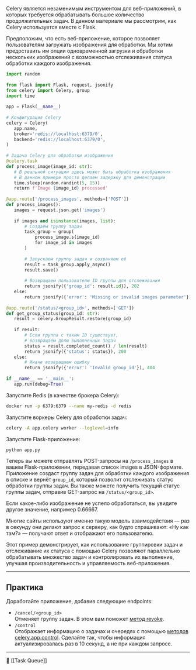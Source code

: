 Celery является незаменимым инструментом для веб-приложений, в которых требуется обрабатывать большое количество продолжительных задач. В данном материале мы рассмотрим, как Celery используется вместе с Flask.

Предположим, что есть веб-приложение, которое позволяет пользователям загружать изображения для обработки. Мы хотим предоставить им опции одновременной загрузки и обработки нескольких изображений с возможностью отслеживания статуса обработки каждого изображения.

```python
import random  
  
from flask import Flask, request, jsonify  
from celery import Celery, group  
import time  
  
app = Flask(__name__)  
  
# Конфигурация Celery  
celery = Celery(  
   app.name,  
   broker='redis://localhost:6379/0',  
   backend='redis://localhost:6379/0',  
)  
  
# Задача Celery для обработки изображения  
@celery.task  
def process_image(image_id: str):  
   # В реальной ситуации здесь может быть обработка изображения  
   # В данном примере просто делаем задержку для демонстрации  
   time.sleep(random.randint(5, 15))  
   return f'Image {image_id} processed'  
  
@app.route('/process_images', methods=['POST'])  
def process_images():  
   images = request.json.get('images')  
  
   if images and isinstance(images, list):  
       # Создаём группу задач  
       task_group = group(  
           process_image.s(image_id)  
           for image_id in images  
       )  
  
       # Запускаем группу задач и сохраняем её  
       result = task_group.apply_async()  
       result.save()  
  
       # Возвращаем пользователю ID группы для отслеживания  
       return jsonify({'group_id': result.id}), 202  
   else:  
       return jsonify({'error': 'Missing or invalid images parameter'}), 400  
  
@app.route('/status/<group_id>', methods=['GET'])  
def get_group_status(group_id: str):  
   result = celery.GroupResult.restore(group_id)  
  
   if result:  
       # Если группа с таким ID существует,  
       # возвращаем долю выполненных задач  
       status = result.completed_count() / len(result)  
       return jsonify({'status': status}), 200  
   else:  
       # Иначе возвращаем ошибку  
       return jsonify({'error': 'Invalid group_id'}), 404  
  
if __name__ == '__main__':  
   app.run(debug=True)
```

Запустите Redis (в качестве брокера Celery):

```bash
docker run -p 6379:6379 --name my-redis -d redis
```

Запустите воркеры Celery для обработки задач:

```bash
celery -A app.celery worker --loglevel=info
```

Запустите Flask-приложение:

```bash
python app.py
```

Теперь вы можете отправлять POST-запросы на `/process_images` в вашем Flask-приложении, передавая список images в JSON-формате. Приложение создаст группу задач для обработки каждого изображения в списке и вернёт `group_id`, который позволит отслеживать статус обработки группы задач. Вы также можете получить текущий статус группы задач, отправив GET-запрос на `/status/<group_id>`.

Если какое-либо изображение не успело обработаться, вы увидите другое значение, например 0.66667.

Многие сайты используют именно такую модель взаимодействия — раз в секунду они делают запрос к серверу, как будто спрашивают: «Ну как там?» — получают ответ и отображают его пользователю.

Этот пример демонстрирует, как использование группировки задач и отслеживание их статуса с помощью Celery позволяют параллельно обрабатывать множество задач и контролировать их выполнение, улучшая производительность и управляемость веб-приложения.

----
## Практика

Доработайте приложение, добавив следующие endpoints:

- `/cancel/<group_id>`  
    Отменяет группу задач. В этом вам поможет [метод revoke](https://docs.celeryq.dev/en/stable/userguide/workers.html#revoke-revoking-tasks).
- `/control`  
    Отображает информацию о задачах и очередях с помощью [методов celery.app.control](https://docs.celeryq.dev/en/latest/reference/celery.app.control.html). Сделайте так, чтобы информация актуализировалась раз в 10 секунд, а не при каждом запросе.

----
📂 [[Task Queue]]
